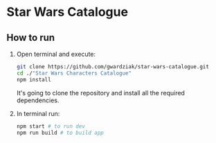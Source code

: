 # Star Wars Catalogue

## How to run

1. Open terminal and execute:

   ```bash
   git clone https://github.com/gwardziak/star-wars-catalogue.git
   cd ./"Star Wars Characters Catalogue"
   npm install
   ```

   It's going to clone the repository and install all the required dependencies.

2. In terminal run:

   ```bash
   npm start # to run dev
   npm run build # to build app

   ```
